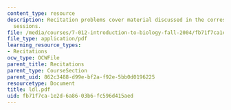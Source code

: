 ```yaml
---
content_type: resource
description: Recitation problems cover material discussed in the corresponding lecture
  sessions.
file: /media/courses/7-012-introduction-to-biology-fall-2004/fb71f7ca1e2d6a8603b6fc596d415aed_ldl.pdf
file_type: application/pdf
learning_resource_types:
- Recitations
ocw_type: OCWFile
parent_title: Recitations
parent_type: CourseSection
parent_uid: 862c3488-d99e-bf2a-f92e-5bb0d0196225
resourcetype: Document
title: ldl.pdf
uid: fb71f7ca-1e2d-6a86-03b6-fc596d415aed
---
```

